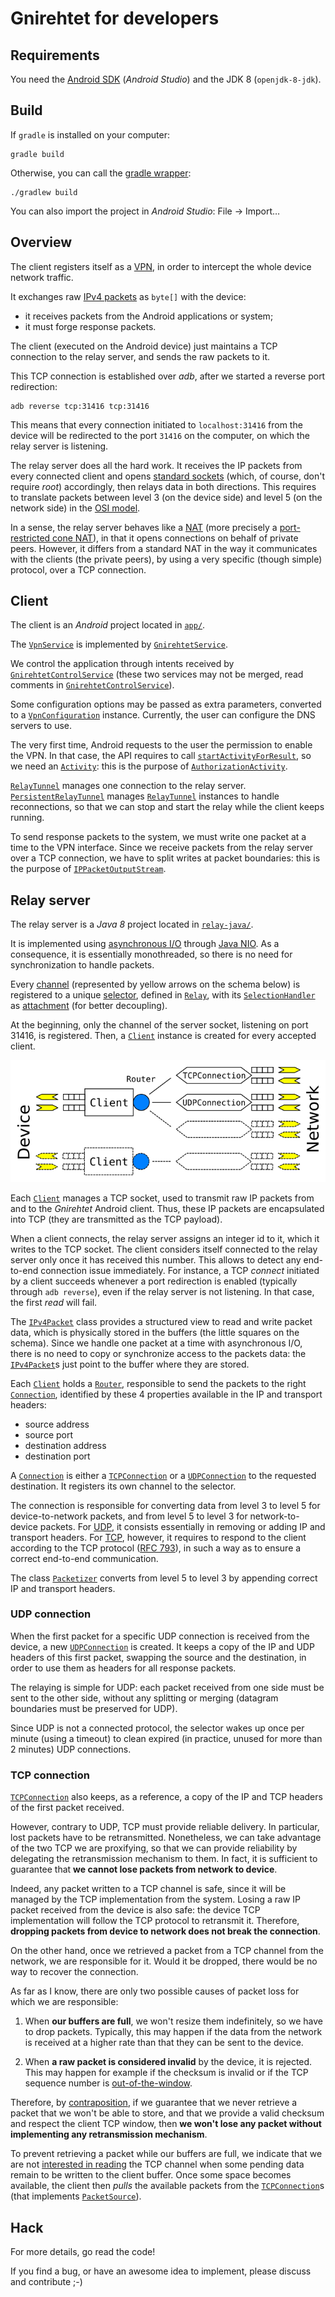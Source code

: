 # Gnirehtet for developers


## Requirements

You need the [Android SDK] (_Android Studio_) and the JDK 8 (`openjdk-8-jdk`).

[Android SDK]: https://developer.android.com/studio/index.html


## Build

If `gradle` is installed on your computer:

    gradle build

Otherwise, you can call the [gradle wrapper]:

    ./gradlew build

You can also import the project in _Android Studio_: File → Import…

[gradle wrapper]: https://docs.gradle.org/current/userguide/gradle_wrapper.html


## Overview

The client registers itself as a [VPN], in order to intercept the whole device
network traffic.

It exchanges raw [IPv4 packets] as `byte[]` with the device:
 - it receives packets from the Android applications or system;
 - it must forge response packets.

The client (executed on the Android device) just maintains a TCP connection to
the relay server, and sends the raw packets to it.

This TCP connection is established over _adb_, after we started a reverse
port redirection:

    adb reverse tcp:31416 tcp:31416

This means that every connection initiated to `localhost:31416` from the device
will be redirected to the port `31416` on the computer, on which the relay
server is listening.

The relay server does all the hard work. It receives the IP packets from every
connected client and opens [standard sockets][berkeley] (which, of course, don't
require _root_) accordingly, then relays data in both directions. This requires
to translate packets between level 3 (on the device side) and level 5 (on the
network side) in the [OSI model].

In a sense, the relay server behaves like a [NAT] (more precisely a
[port-restricted cone NAT][portNAT]), in that it opens connections on behalf of
private peers. However, it differs from a standard NAT in the way it
communicates with the clients (the private peers), by using a very specific
(though simple) protocol, over a TCP connection.

[VPN]: https://developer.android.com/reference/android/net/VpnService.html
[IPv4 packets]: https://en.wikipedia.org/wiki/IPv4#Packet_structure
[OSI model]: https://en.wikipedia.org/wiki/OSI_model
[berkeley]: https://en.wikipedia.org/wiki/Berkeley_sockets
[NAT]: https://en.wikipedia.org/wiki/Network_address_translation
[portNAT]: https://en.wikipedia.org/wiki/Network_address_translation#Methods_of_translation


## Client

The client is an _Android_ project located in [`app/`](app/).

The [`VpnService`] is implemented by
[`GnirehtetService`].

We control the application through intents received by
[`GnirehtetControlService`] (these two services may not be merged, read
comments in [`GnirehtetControlService`]).

Some configuration options may be passed as extra parameters, converted to a
[`VpnConfiguration`] instance. Currently, the user can configure the DNS servers
to use.

The very first time, Android requests to the user the permission to enable the
VPN. In that case, the API requires to call
[`startActivityForResult`], so we need an [`Activity`]: this is the purpose
of [`AuthorizationActivity`].

[`RelayTunnel`] manages one connection to the relay server.
[`PersistentRelayTunnel`] manages [`RelayTunnel`] instances to handle
reconnections, so that we can stop and start the relay while the client keeps
running.

To send response packets to the system, we must write one packet at a time to
the VPN interface. Since we receive packets from the relay server over a TCP
connection, we have to split writes at packet boundaries: this is the purpose
of [`IPPacketOutputStream`].

[`VpnService`]: https://developer.android.com/reference/android/net/VpnService.html
[`GnirehtetService`]: app/src/main/java/com/genymobile/gnirehtet/GnirehtetService.java
[`GnirehtetControlService`]: app/src/main/java/com/genymobile/gnirehtet/GnirehtetControlService.java
[`VpnConfiguration`]: app/src/main/java/com/genymobile/gnirehtet/VpnConfiguration.java
[`startActivityForResult`]: https://developer.android.com/reference/android/app/Activity.html#startActivityForResult%28android.content.Intent,%20int%29
[`Activity`]: https://developer.android.com/reference/android/app/Activity.html
[`AuthorizationActivity`]: app/src/main/java/com/genymobile/gnirehtet/AuthorizationActivity.java
[`RelayTunnel`]: app/src/main/java/com/genymobile/gnirehtet/RelayTunnel.java
[`PersistentRelayTunnel`]: app/src/main/java/com/genymobile/gnirehtet/PersistentRelayTunnel.java
[`IPPacketOutputStream`]: app/src/main/java/com/genymobile/gnirehtet/IPPacketOutputStream.java


## Relay server

The relay server is a _Java 8_ project located in [`relay-java/`](relay-java/).

It is implemented using [asynchronous I/O] through [Java NIO]. As a
consequence, it is essentially monothreaded, so there is no need for
synchronization to handle packets.

Every [channel][SelectableChannel] (represented by yellow arrows on the schema
below) is registered to a unique [selector], defined in [`Relay`], with its
[`SelectionHandler`] as [attachment] (for better decoupling).

At the beginning, only the channel of the server socket, listening on port
31416, is registered. Then, a [`Client`] instance is created for every
accepted client.

[asynchronous I/O]: https://en.wikipedia.org/wiki/Asynchronous_I/O
[Java NIO]: https://en.wikipedia.org/wiki/New_I/O_%28Java%29
[SelectableChannel]: https://docs.oracle.com/javase/8/docs/api/java/nio/channels/SelectableChannel.html
[Selector]: https://docs.oracle.com/javase/8/docs/api/java/nio/channels/Selector.html
[`Relay`]: relay-java/src/main/java/com/genymobile/gnirehtet/relay/Relay.java
[`SelectionHandler`]: relay-java/src/main/java/com/genymobile/gnirehtet/relay/SelectionHandler.java
[attachment]: https://docs.oracle.com/javase/8/docs/api/java/nio/channels/SelectionKey.html#attachment--
[`Client`]: relay-java/src/main/java/com/genymobile/gnirehtet/relay/Client.java

![archi](assets/archi.png)

Each [`Client`] manages a TCP socket, used to transmit raw IP packets from and
to the _Gnirehtet_ Android client. Thus, these IP packets are encapsulated into
TCP (they are transmitted as the TCP payload).

When a client connects, the relay server assigns an integer id to it, which it
writes to the TCP socket. The client considers itself connected to the relay
server only once it has received this number. This allows to detect any
end-to-end connection issue immediately. For instance, a TCP _connect_ initiated
by a client succeeds whenever a port redirection is enabled (typically through
`adb reverse`), even if the relay server is not listening. In that case, the
first _read_ will fail.

The [`IPv4Packet`] class provides a structured view to read and write packet
data, which is physically stored in the buffers (the little squares on the
schema). Since we handle one packet at a time with asynchronous I/O, there is no
need to copy or synchronize access to the packets data: the [`IPv4Packet`]s
just point to the buffer where they are stored.

Each [`Client`] holds a [`Router`], responsible to send the packets to the
right [`Connection`], identified by these 4 properties available in the IP and
transport headers:

 - source address
 - source port
 - destination address
 - destination port

A [`Connection`] is either a [`TCPConnection`] or a [`UDPConnection`]
to the requested destination. It registers its own channel to the selector.

The connection is responsible for converting data from level 3 to level 5 for
device-to-network packets, and from level 5 to level 3 for network-to-device
packets. For [UDP][`UDPConnection`], it consists essentially in removing or
adding IP and transport headers. For [TCP][`TCPConnection`], however, it
requires to respond to the client according to the TCP protocol ([RFC 793]),
in such a way as to ensure a correct end-to-end communication.

The class [`Packetizer`] converts from level 5 to level 3 by appending correct
IP and transport headers.


[`IPv4Packet`]: relay-java/src/main/java/com/genymobile/gnirehtet/relay/IPv4Packet.java
[`Router`]: relay-java/src/main/java/com/genymobile/gnirehtet/relay/Router.java
[`Connection`]: relay-java/src/main/java/com/genymobile/gnirehtet/relay/Connection.java
[`TCPConnection`]: relay-java/src/main/java/com/genymobile/gnirehtet/relay/TCPConnection.java
[`UDPConnection`]: relay-java/src/main/java/com/genymobile/gnirehtet/relay/UDPConnection.java
[RFC 793]: https://tools.ietf.org/html/rfc793
[`Packetizer`]: relay-java/src/main/java/com/genymobile/gnirehtet/relay/Packetizer.java


### UDP connection

When the first packet for a specific UDP connection is received from the device,
a new [`UDPConnection`] is created. It keeps a copy of the IP and UDP headers
of this first packet, swapping the source and the destination, in order to use
them as headers for all response packets.

The relaying is simple for UDP: each packet received from one side must be sent
to the other side, without any splitting or merging (datagram boundaries must be
preserved for UDP).

Since UDP is not a connected protocol, the selector wakes up once per
minute (using a timeout) to clean expired (in practice, unused for more than 2
minutes) UDP connections.

[`DatagramChannel`]: relay-java/src/main/java/com/genymobile/gnirehtet/relay/DatagramChannel.java


### TCP connection

[`TCPConnection`] also keeps, as a reference, a copy of the IP and TCP headers
of the first packet received.

However, contrary to UDP, TCP must provide reliable delivery. In particular,
lost packets have to be retransmitted. Nonetheless, we can take advantage of the
two TCP we are proxifying, so that we can provide reliability by delegating the
retransmission mechanism to them. In fact, it is sufficient to guarantee that
**we cannot lose packets from network to device**.

Indeed, any packet written to a TCP channel is safe, since it will be managed by
the TCP implementation from the system. Losing a raw IP packet received from the
device is also safe: the device TCP implementation will follow the TCP protocol
to retransmit it. Therefore, **dropping packets from device to network does not
break the connection**.

On the other hand, once we retrieved a packet from a TCP channel from the
network, we are responsible for it. Would it be dropped, there would be no way
to recover the connection.

As far as I know, there are only two possible causes of packet loss for which we
are responsible:

 1. When **our buffers are full**, we won't resize them indefinitely, so we have to
drop packets. Typically, this may happen if the data from the network is
received at a higher rate than that they can be sent to the device.

 2. When **a raw packet is considered invalid** by the device, it is rejected.
This may happen for example if the checksum is invalid or if the TCP sequence
number is [out-of-the-window][flow control].

[flow control]: https://en.wikipedia.org/wiki/Transmission_Control_Protocol#Flow_control

Therefore, by [contraposition], if we guarantee that we never retrieve a packet
that we won't be able to store, and that we provide a valid checksum and respect
the client TCP window, then **we won't lose any packet without implementing any
retransmission mechanism**.

[contraposition]: https://en.wikipedia.org/wiki/Contraposition

To prevent retrieving a packet while our buffers are full, we indicate that we
are not [interested in reading][interestOps] the TCP channel when some pending
data remain to be written to the client buffer. Once some space becomes
available, the client then _pulls_ the available packets from the
[`TCPConnection`]s (that implements [`PacketSource`]).

[interestOps]: https://developer.android.com/reference/java/nio/channels/SelectionKey.html#interestOps%28int%29
[`PacketSource`]: relay-java/src/main/java/com/genymobile/gnirehtet/relay/PacketSource.java


## Hack

For more details, go read the code!

If you find a bug, or have an awesome idea to implement, please discuss and
contribute ;-)
